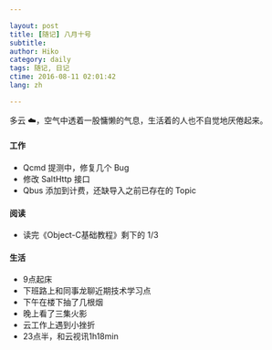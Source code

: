 ```yaml
---

layout: post  
title: [随记] 八月十号  
subtitle:   
author: Hiko  
category: daily
tags: 随记, 日记  
ctime: 2016-08-11 02:01:42  
lang: zh  

---
```


多云 ☁️，空气中透着一股慵懒的气息，生活着的人也不自觉地厌倦起来。 

#### 工作

- Qcmd 提测中，修复几个 Bug
- 修改 SaltHttp 接口
- Qbus 添加到计费，还缺导入之前已存在的 Topic

#### 阅读

- 读完《Object-C基础教程》剩下的 1/3

#### 生活

- 9点起床
- 下班路上和同事龙聊近期技术学习点
- 下午在楼下抽了几根烟
- 晚上看了三集火影
- 云工作上遇到小挫折
- 23点半，和云视讯1h18min